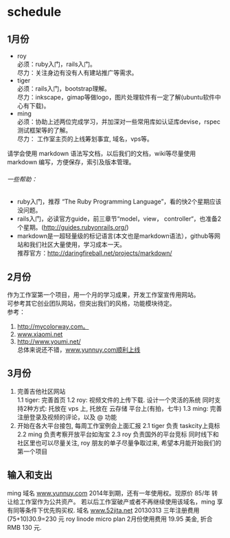 # schedule

## 1月份
*  roy   
   必须：ruby入门，rails入门。  
   尽力：关注身边有没有人有建站推广等需求。  
*  tiger  
   必须：rails入门，bootstrap理解。  
   尽力：inkscape，gimap等做logo，图片处理软件有一定了解(ubuntu软件中心有下载)。
*  ming   
   必须：协助上述两位完成学习，并加深对一些常用库如认证库devise，rspec测试框架等的了解。  
   尽力： 工作室主页的上线筹划事宜, 域名，vps等。    

请学会使用 markdown 语法写文档，以后我们的文档，wiki等尽量使用 markdown 编写，方便保存，索引及版本管理。

###### 一些帮助：
* ruby入门，推荐 “The Ruby Programming Language”，看的快2个星期应该没问题。
* rails入门，必读官方guide，前三章节“model，view， controller“，也准备2个星期。(http://guides.rubyonrails.org/)
* markdown是一超轻量级的标记语言(本文也是markdown语法），github等网站和我们社区大量使用，学习成本一天。  
  推荐官方：http://daringfireball.net/projects/markdown/

## 2月份
   作为工作室第一个项目，用一个月的学习成果，开发工作室宣传用网站。  
   可参考其它创业团队网站，但突出我们的风格，功能模块待定。  
   参考：  
   1. http://mycolorway.com。  
   2. www.xiaomi.net  
   3. http://www.youmi.net/  
   总体来说还不错，www.yunnuy.com顺利上线
  
## 3月份
   1. 完善吉他社区网站   
      1.1 tiger: 完善首页 
      1.2 roy:   视频文件的上传下载. 设计一个灵活的系统 同时支持2种方式: 托放在 vps 上, 托放在 云存储 平台上(有拍，七牛) 
      1.3 ming:  完善注册登录及视频的评论，以及 @ 功能 
   2. 开始在各大平台接包, 每周工作室例会上面汇报
      2.1 tiger 负责 taskcity上竟标 
      2.2 ming  负责考察开放平台如淘宝
      2.3 roy   负责国外的平台竞标
      同时线下和社区里也可以尽量关注, roy 朋友的单子尽量争取过来, 希望本月能开始我们的第一个项目
     
##  输入和支出
ming 域名 www.yunnuy.com 2014年到期，还有一年使用权。现原价 85/年 转让给工作室作为公共资产。
     若以后工作室破产或者不再继续使用该域名，ming 享有同等条件下优先购买权.
     域名 www.52jita.net 20130313 三年注册费用 (75+10)*3*0.9=230 元
roy  linode micro plan 2月份使用费用 19.95 美金, 折合RMB 130 元.
